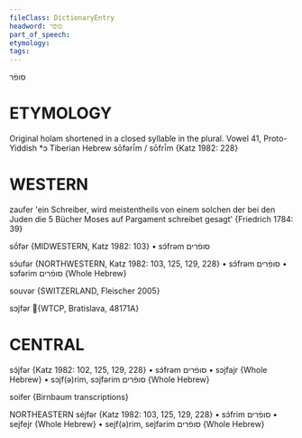 ```yaml
---
fileClass: DictionaryEntry
headword: סופֿר
part_of_speech: 
etymology: 
tags: 
---
```

סופֿר

ETYMOLOGY
===========
Original holam shortened in a closed syllable in the plural.
Vowel 41, Proto-Yiddish *ɔ
Tiberian Hebrew sōfərī́m / sōfrī́m
{Katz 1982: 228}

WESTERN
========

zaufer 'ein Schreiber, wird meistentheils von einem solchen der bei den Juden die 5 Bücher Moses auf Pargament schreibet gesagt' {Friedrich 1784: 39}

sṓfər {MIDWESTERN, Katz 1982: 103}
	•	sɔ́frəm סופֿרים

sɔ́ufər {NORTHWESTERN, Katz 1982: 103, 125, 129, 228}
	•	sɔ́frəm סופֿרים
	•	sɔfərim סופֿרים {Whole Hebrew}

souvər {SWITZERLAND, Fleischer 2005}

sɔjfər {WTCP, Bratislava, 48171A} 

CENTRAL
========

sɔ́jfər {Katz 1982: 102, 125, 129, 228}
	•	sɔ́frəm סופֿרים
	•	sɔjfajr {Whole Hebrew}
	•	sɔjf(ə)rim, sɔjfərim סופֿרים {Whole Hebrew}

soifer {Birnbaum transcriptions}

NORTHEASTERN
séjfər {Katz 1982: 103, 125, 129, 228}
	•	sɔ́frim סופֿרים
	•	sejfejr {Whole Hebrew}
	•	sejf(ə)rim, sejfərim סופֿרים {Whole Hebrew}
